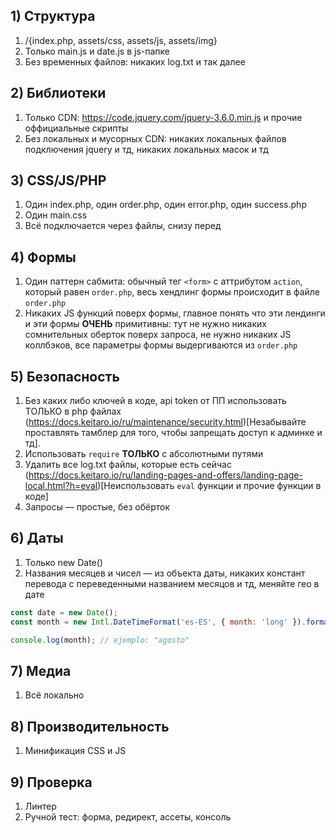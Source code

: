 ## 1) Структура
1. 	/{index.php, assets/css, assets/js, assets/img}
2. 	Только main.js и date.js в js-папке
3. 	Без временных файлов: никаких log.txt и так далее

## 2) Библиотеки
1. Только CDN: https://code.jquery.com/jquery-3.6.0.min.js и прочие оффициальные скрипты
2. Без локальных и мусорных CDN: никаких локальных файлов подключения jquery и тд, никаких локальных масок и тд

## 3) CSS/JS/PHP
1. Один index.php, один order.php, один error.php, один success.php
2. Один main.css
3. Всё подключается через файлы, снизу перед </body>

## 4) Формы
1. Один паттерн сабмита: обычный тег `<form>` с аттрибутом `action`, который равен `order.php`, весь хендлинг формы происходит в файле `order.php`
2. Никаких JS функций поверх формы, главное понять что эти лендинги и эти формы **ОЧЕНЬ** примитивны: тут не нужно никаких сомнительных оберток поверх запроса, не нужно никаких JS коллбэков, все параметры формы выдергиваются из `order.php`

## 5) Безопасность
1. Без каких либо ключей в коде, api token от ПП использовать ТОЛЬКО в php файлах (https://docs.keitaro.io/ru/maintenance/security.html)[Незабывайте проставлять тамблер для того, чтобы запрещать доступ к админке и тд].
2. Использовать `require` **ТОЛЬКО** с абсолютными путями
3. Удалить все log.txt файлы, которые есть сейчас (https://docs.keitaro.io/ru/landing-pages-and-offers/landing-page-local.html?h=eval)[Неиспользовать `eval` функции и прочие функции в коде]
4. Запросы — простые, без обёрток

## 6) Даты
1. Только new Date()
2. Названия месяцев и чисел — из объекта даты, никаких констант перевода с переведенными названием месяцов и тд, меняйте гео в дате 
  ```js
  const date = new Date();
  const month = new Intl.DateTimeFormat('es-ES', { month: 'long' }).format(date);
  
  console.log(month); // ejemplo: "agosto"
  ```

## 7) Медиа
1. Всё локально

## 8) Производительность
1. Минификация CSS и JS

## 9) Проверка
1. Линтер
2. Ручной тест: форма, редирект, ассеты, консоль
